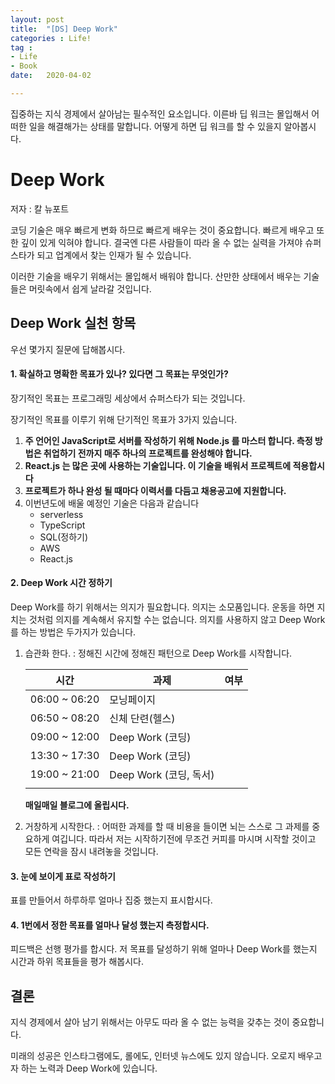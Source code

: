 ```yaml
---
layout: post
title:  "[DS] Deep Work"
categories : Life!
tag :
- Life
- Book
date:   2020-04-02

---
```


집중하는 지식 경제에서 살아남는 필수적인 요소입니다. 이른바 딥 워크는 몰입해서 어떠한 일을 해결해가는 상태를 말합니다. 어떻게 하면 딥 워크를 할 수 있을지 알아봅시다.

<!-- more -->

# Deep Work

저자 : 칼 뉴포트

코딩 기술은 매우 빠르게 변화 하므로 빠르게 배우는 것이 중요합니다. 빠르게 배우고 또한 깊이 있게 익혀야 합니다. 결국엔 다른 사람들이 따라 올 수 없는 실력을 가져야 슈퍼스타가 되고 업계에서 찾는 인재가 될 수 있습니다.

이러한 기술을 배우기 위해서는 몰입해서 배워야 합니다. 산만한 상태에서 배우는 기술들은 머릿속에서 쉽게 날라갈 것입니다. 

## Deep Work 실천 항목

우선 몇가지 질문에 답해봅시다.

#### 1. 확실하고 명확한 목표가 있나? 있다면 그 목표는 무엇인가?

장기적인 목표는 프로그래밍 세상에서 슈퍼스타가 되는 것입니다. 

장기적인 목표를 이루기 위해 단기적인 목표가 3가지 있습니다.

1. **주 언어인 JavaScript로 서버를 작성하기 위해 Node.js 를 마스터 합니다. 측정 방법은 취업하기 전까지 매주 하나의 프로젝트를 완성해야 합니다.**
2. **React.js 는 많은 곳에 사용하는 기술입니다. 이 기술을 배워서 프로젝트에 적용합시다**
3. **프로젝트가 하나 완성 될 때마다 이력서를 다듬고 채용공고에 지원합니다.**
4. 이번년도에 배울 예정인 기술은 다음과 같습니다
   * serverless
   * TypeScript 
   * SQL(정하기)
   * AWS
   * React.js

#### 2. Deep Work 시간 정하기

Deep Work를 하기 위해서는 의지가 필요합니다. 의지는 소모품입니다. 운동을 하면 지치는 것처럼 의지를 계속해서 유지할 수는 없습니다. 의지를 사용하지 않고 Deep Work를 하는 방법은 두가지가 있습니다.

1. 습관화 한다. : 정해진 시간에 정해진 패턴으로 Deep Work를 시작합니다.

   | 시간          | 과제                   | 여부 |
   | ------------- | ---------------------- | ---- |
   | 06:00 ~ 06:20 | 모닝페이지             |      |
   | 06:50 ~ 08:20 | 신체 단련(헬스)        |      |
   | 09:00 ~ 12:00 | Deep Work (코딩)       |      |
   | 13:30 ~ 17:30 | Deep Work (코딩)       |      |
   | 19:00 ~ 21:00 | Deep Work (코딩, 독서) |      |
   |               |                        |      |

   **매일매일 블로그에 올립시다.**

   

2. 거창하게 시작한다. : 어떠한 과제를 할 때 비용을 들이면 뇌는 스스로 그 과제를 중요하게 여깁니다. 따라서 저는 시작하기전에 무조건 커피를 마시며 시작할 것이고 모든 연락을 잠시 내려놓을 것입니다.

#### 3. 눈에 보이게 표로 작성하기

표를 만들어서 하루하루 얼마나 집중 했는지 표시합시다.

#### 4. 1번에서 정한 목표를 얼마나 달성 했는지 측정합시다.

피드백은 선행 평가를 합시다. 저 목표를 달성하기 위해 얼마나 Deep Work를 했는지 시간과 하위 목표들을 평가 해봅시다.

## 결론

지식 경제에서 살아 남기 위해서는 아무도 따라 올 수 없는 능력을 갖추는 것이 중요합니다. 

미래의 성공은 인스타그램에도, 롤에도, 인터넷 뉴스에도 있지 않습니다. 오로지 배우고자 하는 노력과 Deep Work에 있습니다.

